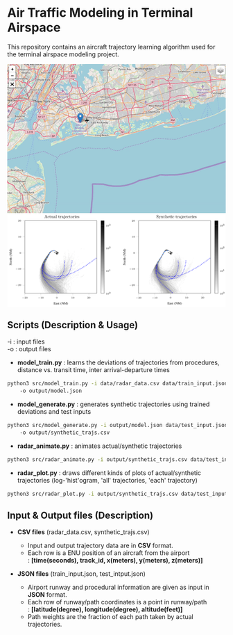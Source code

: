 # Air Traffic Modeling in Terminal Airspace

This repository contains an aircraft trajectory learning algorithm used for the terminal airspace modeling project.

<img src="data/demo_0.gif" width="700" align=middle>  
  
<img src="data/demo_2.png" width="850" align=middle>  


## Scripts (Description & Usage)
-i : input files  
-o : output files


* **model_train.py** : learns the deviations of trajectories from procedures, distance vs. transit time, inter arrival-departure times
```bash
python3 src/model_train.py -i data/radar_data.csv data/train_input.json 
    -o output/model.json
```

* **model_generate.py** : generates synthetic trajectories using trained deviations and test inputs
```bash
python3 src/model_generate.py -i output/model.json data/test_input.json 
    -o output/synthetic_trajs.csv
```

* **radar_animate.py** : animates actual/synthetic trajectories 
```bash
python3 src/radar_animate.py -i output/synthetic_trajs.csv data/test_input.json output/animation.html
```

* **radar_plot.py** : draws different kinds of plots of actual/synthetic trajectories (log-'hist'ogram, 'all' trajectories, 'each' trajectory)
```bash
python3 src/radar_plot.py -i output/synthetic_trajs.csv data/test_input.json hist
```


## Input & Output files (Description)

* **CSV files** (radar_data.csv, synthetic_trajs.csv)
  - Input and output trajectory data are in **CSV** format.
  - Each row is a ENU position of an aircraft from the airport  
    : **[time(seconds), track_id, x(meters), y(meters), z(meters)]**
  

* **JSON files** (train_input.json, test_intput.json)
  - Airport runway and procedural information are given as input in **JSON** format.
  - Each row of runway/path coordinates is a point in runway/path  
    : **[latitude(degree), longitude(degree), altitude(feet)]**
  - Path weights are the fraction of each path taken by actual trajectories. 




